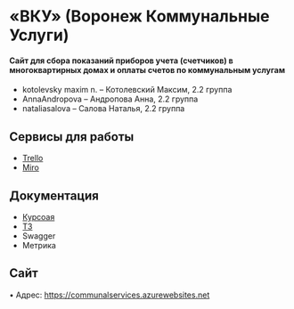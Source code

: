 # «ВКУ» (Воронеж Коммунальные Услуги)

#### Сайт для сбора показаний приборов учета (счетчиков) в многоквартирных домах и оплаты счетов по коммунальным услугам

* kotolevsky maxim n. – Котолевский Максим, 2.2 группа 
* AnnaAndropova – Андропова Анна, 2.2 группа 
* nataliasalova – Салова Наталья, 2.2 группа

## Сервисы для работы

* [Trello](https://trello.com/b/4jC7Mldg/председатели-жкх) 
* [Miro](https://miro.com/app/board/o9J_lRr3nEM=/)

## Документация

* [Курсоая](https://github.com/AnnaAndropova/CommunalServices/blob/master/docs/Kursovaya.pdf)
* [ТЗ](https://github.com/AnnaAndropova/CommunalServices/blob/master/%D0%A2%D0%97%20%D0%92%D0%9A%D0%A3.pdf) 
* Swagger 
* Метрика 

## Сайт

• Адрес: https://communalservices.azurewebsites.net

